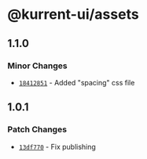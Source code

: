 # @kurrent-ui/assets

## 1.1.0

### Minor Changes

-   [`18412851`](https://github.com/EventStore/Design-System/commit/18412851f044ec154e85e9c73ea36b3354f5a3d6) - Added "spacing" css file

## 1.0.1

### Patch Changes

-   [`13df770`](https://github.com/EventStore/Design-System/commit/13df7704117fdc1fc483bd2d3c05925e6229b061) - Fix publishing
